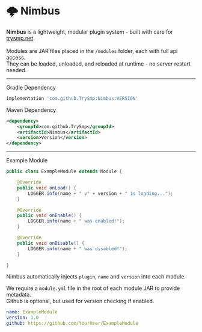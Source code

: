 # 🌩️ Nimbus

**Nimbus** is a lightweight, modular plugin system - built with care for [trysmp.net](https://trysmp.net).<br>
<br>
Modules are JAR files placed in the `/modules` folder, each with full api access.<br>
They can be loaded, unloaded, and reloaded at runtime - no server restart needed.

****

Gradle Dependency

````groovy
implementation 'com.github.TrySmp:Nimbus:VERSION'
````

Maven Dependency
````xml
<dependency>
    <groupId>com.github.TrySmp</groupId>
    <artifactId>Nimbus</artifactId>
    <version>Version</version>
</dependency>
````

****

Example Module
```java
public class ExampleModule extends Module {

    @Override
    public void onLoad() {
        LOGGER.info(name + " v" + version + " is loading...");
    }

    @Override
    public void onEnable() {
        LOGGER.info(name + " was enabled!");
    }

    @Override
    public void onDisable() {
        LOGGER.info(name + " was disabled!");
    }

}
```

Nimbus automatically injects `plugin`, `name` and `version` into each module.

We require a `module.yml` file in the root of each module JAR to provide metadata.<br>
Github is optional, but used for version checking if enabled.

```yml
name: ExampleModule
version: 1.0
github: https://github.com/YourUser/ExampleModule
```

